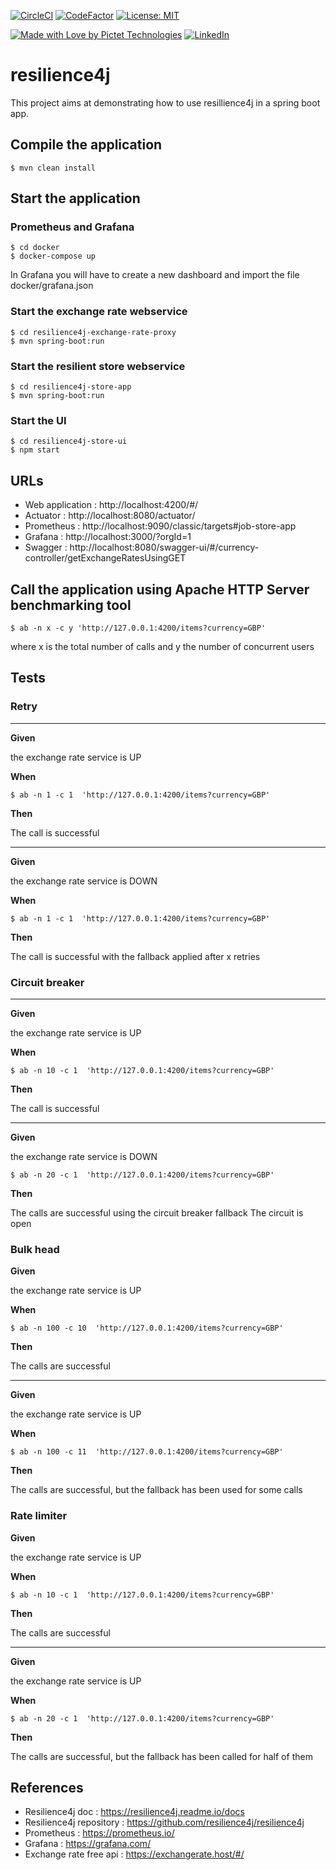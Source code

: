 [![CircleCI](https://circleci.com/gh/pictet-technologies-open-source/resilience4j/tree/main.svg?style=shield&circle-token=906d4fb4d7f57f26e052dc532dc890b39ccbdad2)](https://circleci.com/gh/pictet-technologies-open-source/resilience4j)
[![CodeFactor](https://www.codefactor.io/repository/github/pictet-technologies-open-source/resilience4j/badge?s=2ef6a9028d54bea95cbdb36e92a5b6bcd21b9f53)](https://www.codefactor.io/repository/github/pictet-technologies-open-source/resilience4j)
[![License: MIT](https://img.shields.io/badge/License-MIT-yellow.svg)](https://opensource.org/licenses/MIT)

[![Made with Love by Pictet Technologies](https://img.shields.io/badge/Made%20with%20love%20by-Pictet%20Technologies-ff3434.svg)](https://pictet-technologies.com/)
[![LinkedIn](https://img.shields.io/badge/LinkedIn-0077B5?style=badge&logo=linkedin&logoColor=white)](https://www.linkedin.com/in/alexandre-jacquot-34bb7b5)


# resilience4j

This project aims at demonstrating how to use resillience4j in a spring boot app.


## Compile the application

```
$ mvn clean install
```

## Start the application

### Prometheus and Grafana

```
$ cd docker
$ docker-compose up
```

In Grafana you will have to create a new dashboard and import the file docker/grafana.json


### Start the exchange rate webservice

```
$ cd resilience4j-exchange-rate-proxy
$ mvn spring-boot:run
```

### Start the resilient store webservice

```
$ cd resilience4j-store-app
$ mvn spring-boot:run
```

### Start the UI

```
$ cd resilience4j-store-ui
$ npm start
```

## URLs

- Web application : http://localhost:4200/#/
- Actuator : http://localhost:8080/actuator/
- Prometheus : http://localhost:9090/classic/targets#job-store-app
- Grafana : http://localhost:3000/?orgId=1
- Swagger : http://localhost:8080/swagger-ui/#/currency-controller/getExchangeRatesUsingGET

## Call the application using Apache HTTP Server benchmarking tool

```
$ ab -n x -c y 'http://127.0.0.1:4200/items?currency=GBP'
```

where x is the total number of calls
and y the number of concurrent users  

## Tests

### Retry

----------
**Given**

the exchange rate service is UP

**When**
```
$ ab -n 1 -c 1  'http://127.0.0.1:4200/items?currency=GBP'
```

**Then**

The call is successful

----------

**Given**

the exchange rate service is DOWN

**When**
```
$ ab -n 1 -c 1  'http://127.0.0.1:4200/items?currency=GBP'
```

**Then**

The call is successful with the fallback applied after x retries



### Circuit breaker

----------
**Given**

the exchange rate service is UP

**When**
```
$ ab -n 10 -c 1  'http://127.0.0.1:4200/items?currency=GBP'
```

**Then**

The call is successful

-----

**Given** 

the exchange rate service is DOWN

```
$ ab -n 20 -c 1  'http://127.0.0.1:4200/items?currency=GBP'
```

**Then**

The calls are successful using the circuit breaker fallback
The circuit is open


### Bulk head


**Given**

the exchange rate service is UP

**When**

```
$ ab -n 100 -c 10  'http://127.0.0.1:4200/items?currency=GBP'
```

**Then**

The calls are successful 

----
**Given**

the exchange rate service is UP

**When**

```
$ ab -n 100 -c 11  'http://127.0.0.1:4200/items?currency=GBP'
```

**Then**

The calls are successful, but the fallback has been used for some calls



### Rate limiter

**Given**

the exchange rate service is UP

**When**

```
$ ab -n 10 -c 1  'http://127.0.0.1:4200/items?currency=GBP'
```

**Then**

The calls are successful

----

**Given**

the exchange rate service is UP

**When**

```
$ ab -n 20 -c 1  'http://127.0.0.1:4200/items?currency=GBP'
```

**Then**

The calls are successful, but the fallback has been called for half of them



## References

- Resilience4j doc : https://resilience4j.readme.io/docs
- Resilience4j repository : https://github.com/resilience4j/resilience4j
- Prometheus : https://prometheus.io/
- Grafana : https://grafana.com/
- Exchange rate free api : https://exchangerate.host/#/
